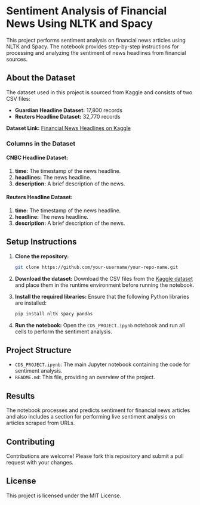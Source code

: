 # Sentiment Analysis of Financial News Using NLTK and Spacy

This project performs sentiment analysis on financial news articles using NLTK and Spacy. The notebook provides step-by-step instructions for processing and analyzing the sentiment of news headlines from financial sources.

## About the Dataset

The dataset used in this project is sourced from Kaggle and consists of two CSV files:
- **Guardian Headline Dataset:** 17,800 records
- **Reuters Headline Dataset:** 32,770 records

**Dataset Link:** [Financial News Headlines on Kaggle](https://www.kaggle.com/datasets/notlucasp/financial-news-headlines/code)

### Columns in the Dataset

#### CNBC Headline Dataset:
1. **time:** The timestamp of the news headline.
2. **headlines:** The news headline.
3. **description:** A brief description of the news.

#### Reuters Headline Dataset:
1. **time:** The timestamp of the news headline.
2. **headline:** The news headline.
3. **description:** A brief description of the news.

## Setup Instructions

1. **Clone the repository:**
    ```bash
    git clone https://github.com/your-username/your-repo-name.git
    ```

2. **Download the dataset:**
    Download the CSV files from the [Kaggle dataset](https://www.kaggle.com/datasets/notlucasp/financial-news-headlines/code) and place them in the runtime environment before running the notebook.

3. **Install the required libraries:**
    Ensure that the following Python libraries are installed:
    ```bash
    pip install nltk spacy pandas
    ```

4. **Run the notebook:**
    Open the `CDS_PROJECT.ipynb` notebook and run all cells to perform the sentiment analysis.

## Project Structure

- `CDS_PROJECT.ipynb`: The main Jupyter notebook containing the code for sentiment analysis.
- `README.md`: This file, providing an overview of the project.

## Results

The notebook processes and predicts sentiment for financial news articles and also includes a section for performing live sentiment analysis on articles scraped from URLs.

## Contributing

Contributions are welcome! Please fork this repository and submit a pull request with your changes.

## License

This project is licensed under the MIT License.
